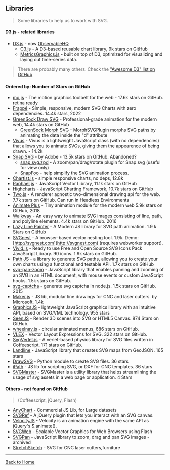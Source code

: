 ## Libraries
> Some libraries to help us to work with SVG.

#### D3.js - related libraries

* [D3.js](https://d3js.org/) - now [ObservableHQ](https://observablehq.com/)
  * [C3.js](https://github.com/masayuki0812/c3) - A D3-based reusable chart library, 9k stars on GitHub
  * [MetricsGraphics.js](http://metricsgraphicsjs.org/) - built on top of D3, optimized for visualizing and laying out time-series data.
  
> There are probably many others. Check the ["Awesome D3" list on GitHub](https://github.com/wbkd/awesome-d3#readme)

#### Ordered by: Number of Stars on GitHub

* [mo.js](https://github.com/legomushroom/mojs) - The motion graphics toolbelt for the web - 17.6k stars on GitHub. retina ready
* [Frappé](https://github.com/frappe/charts) - Simple, responsive, modern SVG Charts with zero dependencies. 14.4k stars, 2022
* [GreenSock Draw SVG](http://greensock.com/drawSVG) - Professional-grade animation for the modern web, 14.4k stars on GitHub
  * [GreenSock Morph SVG](http://greensock.com/morphSVG) - MorphSVGPlugin morphs SVG paths by animating the data inside the "d" attribute
* [Vivus](https://github.com/maxwellito/vivus) - Vivus is a lightweight JavaScript class (with no dependencies) that allows you to animate SVGs, giving them the appearence of being drawn. - 14.2k
* [Snap.SVG](http://snapsvg.io/) - by Adobe - 13.5k stars on GitHub. Abandoned?
  * [snap.svg.zpd](https://github.com/huei90/snap.svg.zpd) - A zoom/pan/drag/rotate plugin for Snap.svg (useful for view only)
  * [SnapFoo](http://yuschick.github.io/SnapFoo/) -  help simplify the SVG animation process.
* [Chartist.js](http://gionkunz.github.io/chartist-js/) - simple  responsive charts, no deps, 12.8k
* [Raphael.js](https://github.com/DmitryBaranovskiy/raphael) - JavaScript Vector Library, 11.1k stars on GitHub
* [Highcharts](https://www.highcharts.com/) - JavaScript Charting Framework, 10.7k stars on GitHub
* [Two.js](http://jonobr1.github.io/two.js/) - A renderer agnostic two-dimensional drawing api for the web. 7.7k stars on GitHub. Can run in Headless Environments
* [Animate Plus](https://github.com/bendc/animateplus) -  Tiny animation module for the modern web   5.9k stars on GitHub, 2018
* [Walkway](http://www.connoratherton.com/walkway) - An easy way to animate SVG images consisting of line, path, and polyline elements. 4.4k stars on GitHub. 2016
* [Lazy Line Painter](http://lazylinepainter.info/) - A Modern JS library for SVG path animation. 1.9 k Stars on [GitHub](https://github.com/camoconnell/lazy-line-painter)
* [SVGnest](https://github.com/Jack000/SVGnest) - A browser-based vector nesting tool. 1.9k. Demo: [http://svgnest.com](http://svgnest.com) (requires webworker support).
* [Vivid.js](https://webkul.github.io/vivid/) - Ready to use Free and Open Source SVG Icons Pack JavaScript Library. 90 icons. 1.9k stars on GitHub.
* [Path JS](https://github.com/andreaferretti/paths-js) - a library to generate SVG paths, allowing you to create your own charts using a functional and testable API. 1.7k stars on GitHub
* [svg-pan-zoom](https://github.com/ariutta/svg-pan-zoom) - JavaScript library that enables panning and zooming of an SVG in an HTML document, with mouse events or custom JavaScript hooks. 1.5k stars on GitHub.
* [svg-captcha](https://github.com/lemonce/svg-captcha) - generate svg captcha in node.js. 1.5k stars on GitHub. 2015
* [Maker.js](https://github.com/Microsoft/maker.js) - JS lib, modular line drawings for CNC and laser cutters. by Microsoft. 1.4k
* [GraphicsJS](http://www.graphicsjs.org) -  lightweight JavaScript graphics library with an intuitive API, based on SVG/VML technology. 955 stars
* [SeenJS](https://github.com/themadcreator/seen) - Render 3D scenes into SVG or HTML5 Canvas. 874 Stars on GitHub.
* [wheelnav.js](https://github.com/softwaretailoring/wheelnav/stargazers) - circular animated menus, 686 stars on GitHub.
* [VLEX](https://github.com/indus/VLEX) -  Vector Layout Expressions for SVG. 322 stars on GitHub.
* [SvgVerlet.js](https://github.com/miketucker/svg-verlet.js) - A verlet-based physics library for SVG files written in Coffeescript. 171 stars on GitHub.
* [Landline](http://propublica.github.io/landline/) - JavaScript library that creates SVG maps from GeoJSON. 165 stars
* [DrawSVG](https://github.com/petercollingridge/DrawSVG) - Python module to create SVG files. 36 stars
* [iPath](https://github.com/dr-jerry/iPath) - JS lib for scripting SVG, or DXF for CNC templates. 36 stars
* [SVGMaster](https://oaxoa.github.io/SVGMaster/) - SVGMaster is a utility library that helps streamlining the usage of svg assets in a web page or application. 4 Stars

#### Others - not found on GitHub

> (Coffeescript, jQuery, Flash)

* [AnyChart](https://www.anychart.com) - Commercial JS Lib, for Large datasets
* [SVGRef](http://keith-wood.name/svgRef.html) - A jQuery plugin that lets you interact with an SVG canvas.
* [VelocityJS](http://julian.com/research/velocity/#svg) - Velocity is an animation engine with the same API as jQuery's $.animate().
* [SVGWeb](https://code.google.com/p/svgweb/) - Scalable Vector Graphics for Web Browsers using Flash
* [SVGPan](https://code.google.com/p/svgpan/) - JavaScript library to zoom, drag and pan SVG images - archived
* [StretchSketch](http://www.stretchsketch.com/) - SVG for CNC laser cutters,furniture

---
[Back to Home](https://github.com/knbknb/awesome-svg)
